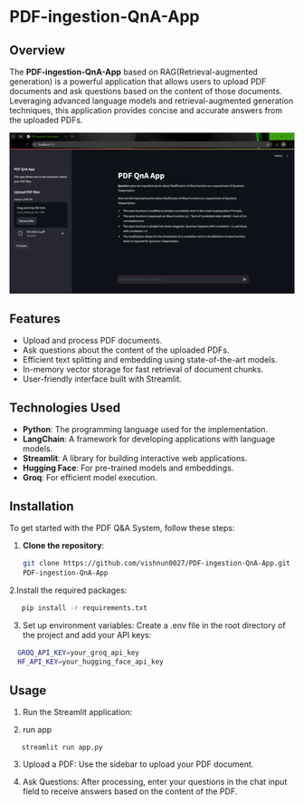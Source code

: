 
# PDF-ingestion-QnA-App


## Overview

The **PDF-ingestion-QnA-App** based on RAG(Retrieval-augmented generation) is a powerful application that allows users to upload PDF documents and ask questions based on the content of those documents. Leveraging advanced language models and retrieval-augmented generation techniques, this application provides concise and accurate answers from the uploaded PDFs.

![Screenshot](./img/Screenshot.png)

## Features

- Upload and process PDF documents.
- Ask questions about the content of the uploaded PDFs.
- Efficient text splitting and embedding using state-of-the-art models.
- In-memory vector storage for fast retrieval of document chunks.
- User-friendly interface built with Streamlit.

## Technologies Used

- **Python**: The programming language used for the implementation.
- **LangChain**: A framework for developing applications with language models.
- **Streamlit**: A library for building interactive web applications.
- **Hugging Face**: For pre-trained models and embeddings.
- **Groq**: For efficient model execution.


## Installation

To get started with the PDF Q&A System, follow these steps:

1. **Clone the repository**:
   ```bash
   git clone https://github.com/vishnun0027/PDF-ingestion-QnA-App.git
   PDF-ingestion-QnA-App
   ```
2.Install the required packages:
```bash
   pip install -r requirements.txt
```
3. Set up environment variables: Create a .env file in the root directory of the project and add your API keys:
```bash
  GROQ_API_KEY=your_groq_api_key
  HF_API_KEY=your_hugging_face_api_key
```

## Usage
1. Run the Streamlit application:

2. run app
```gash
   streamlit run app.py
```


3. Upload a PDF:
Use the sidebar to upload your PDF document.

4. Ask Questions:
After processing, enter your questions in the chat input field to receive answers based on the content of the PDF.
